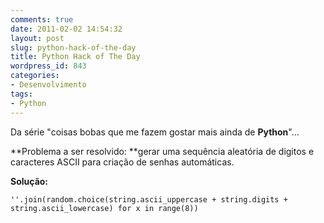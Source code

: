 ```yaml
---
comments: true
date: 2011-02-02 14:54:32
layout: post
slug: python-hack-of-the-day
title: Python Hack of The Day
wordpress_id: 843
categories:
- Desenvolvimento
tags:
- Python
---
```


Da série "coisas bobas que me fazem gostar mais ainda de **Python**"...

**Problema a ser resolvido: **gerar uma sequência aleatória de digitos e caracteres ASCII para criação de senhas automáticas.

**Solução:**

    
    ''.join(random.choice(string.ascii_uppercase + string.digits + string.ascii_lowercase) for x in range(8))
